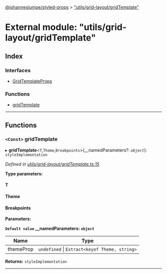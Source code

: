 [@johanneslumpe/styled-props](../README.md) > ["utils/grid-layout/gridTemplate"](../modules/_utils_grid_layout_gridtemplate_.md)

# External module: "utils/grid-layout/gridTemplate"

## Index

### Interfaces

* [GridTemplateProps](../interfaces/_utils_grid_layout_gridtemplate_.gridtemplateprops.md)

### Functions

* [gridTemplate](_utils_grid_layout_gridtemplate_.md#gridtemplate)

---

## Functions

<a id="gridtemplate"></a>

### `<Const>` gridTemplate

▸ **gridTemplate**<`T`,`Theme`,`Breakpoints`>(__namedParameters?: *`object`*): `styleImplementation`

*Defined in [utils/grid-layout/gridTemplate.ts:15](https://github.com/johanneslumpe/styled-props/blob/8e709f1/src/utils/grid-layout/gridTemplate.ts#L15)*

**Type parameters:**

#### T 
#### Theme 
#### Breakpoints 
**Parameters:**

**`Default value` __namedParameters: `object`**

| Name | Type |
| ------ | ------ |
| themeProp | `undefined` \| `Extract<keyof Theme, string>` |

**Returns:** `styleImplementation`

___

